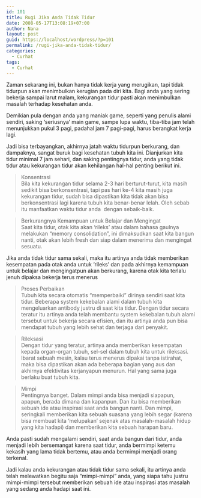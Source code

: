 ```yaml
---
id: 101
title: Rugi Jika Anda Tidak Tidur
date: 2008-05-17T13:08:19+07:00
author: Nana
layout: post
guid: https://localhost/wordpress/?p=101
permalink: /rugi-jika-anda-tidak-tidur/
categories:
  - Curhat
tags:
  - Curhat
---
```

Zaman sekarang ini, bukan hanya tidak kerja yang merugikan, tapi tidak tidurpun akan menimbulkan kerugian pada diri kita. Bagi anda yang sering bekerja sampai larut malam, kekurangan tidur pasti akan menimbulkan masalah terhadap kesehatan anda.

Demikian pula dengan anda yang maniak game, seperti yang penulis alami sendiri, saking ‘seriusnya’ main game, sampe lupa waktu, tiba-tiba jam telah menunjukkan pukul 3 pagi, padahal jam 7 pagi-pagi, harus berangkat kerja lagi.

Jadi bisa terbayangkan, akhirnya jatah waktu tidurpun berkurang, dan dampaknya, sangat buruk bagi kesehatan tubuh kita ini. Dianjurkan kita tidur minimal 7 jam sehari, dan saking pentingnya tidur, anda yang tidak tidur atau kekurangan tidur akan kehilangan hal-hal penting berikut ini.

> Konsentrasi  
Bila kita kekurangan tidur selama 2-3 hari berturut-turut, kita masih sedikit bisa berkonsentrasi, tapi pas hari ke-4 kita masih juga kekurangan tidur, sudah bisa dipastikan kita tidak akan bisa berkonsentrasi lagi karena tubuh kita benar-benar lelah. Oleh sebab itu manfaatkan waktu tidur anda  dengan sebaik-baik.

> Berkurangnya Kemampuan untuk Belajar dan Mengingat  
Saat kita tidur, otak kita akan ‘rileks’ atau dalam bahasa gaulnya melakukan “memory consolidation”, ini dimaksudkan saat kita bangun nanti, otak akan lebih fresh dan siap dalam menerima dan mengingat sesuatu.

Jika anda tidak tidur sama sekali, maka itu artinya anda tidak memberikan kesempatan pada otak anda untuk ‘rileks’ dan pada akhirnya kemampuan untuk belajar dan mengingatpun akan berkurang, karena otak kita terlalu jenuh dipaksa bekerja terus menerus

> Proses Perbaikan  
Tubuh kita secara otomatis “memperbaiki” dirinya sendiri saat kita tidur. Beberapa system kekebalan alami dalam tubuh kita mengeluarkan antibody justru di saat kita tidur. Dengan tidur secara teratur itu artinya anda telah membantu system kekebalan tubuh alami tersebut untuk bekerja secara efisien, dan itu artinya anda pun bisa mendapat tubuh yang lebih sehat dan terjaga dari penyakit.

> Rileksasi  
Dengan tidur yang teratur, artinya anda memberikan kesempatan kepada organ-organ tubuh, sel-sel dalam tubuh kita untuk rileksasi. Ibarat sebuah mesin, kalau terus menerus dipakai tanpa istirahat, maka bisa dipastikan akan ada beberapa bagian yang aus dan akhirnya efektivitas kerjanyapun menurun. Hal yang sama juga berlaku buat tubuh kita.

> Mimpi  
Pentingnya banget. Dalam mimpi anda bisa menjadi siapapun, apapun, berada dimana dan kapanpun. Dan itu bisa memberikan sebuah ide atau inspirasi saat anda bangun nanti. Dan mimpi, seringkali memberikan kita sebuah suasana yang lebih segar (karena bisa membuat kita ‘melupakan’ sejenak atas masalah-masalah hidup yang kita hadapi) dan memberikan kita sebuah harapan baru.

Anda pasti sudah mengalami sendiri, saat anda bangun dari tidur, anda menjadi lebih bersemangat karena saat tidur, anda bermimpi ketemu kekasih yang lama tidak bertemu, atau anda bermimpi menjadi orang terkenal.

Jadi kalau anda kekurangan atau tidak tidur sama sekali, itu artinya anda telah melewatkan begitu saja “mimpi-mimpi” anda, yang siapa tahu justru mimpi-mimpi tersebut memberikan sebuah ide atau inspirasi atas masalah yang sedang anda hadapi saat ini.